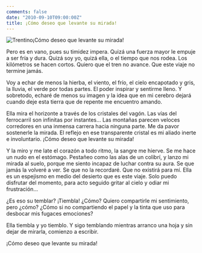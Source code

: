 ```yaml
---
comments: false
date: "2010-09-10T09:00:00Z"
title: ¡Cómo deseo que levante su mirada!
---
```


![](http://www.dmbnader.es/contenido/uploads/2010/09/Trentino.jpg "Trentino")¡Cómo
deseo que levante su mirada!

Pero es en vano, pues su timidez impera. Quizá una fuerza mayor le
empuje a ser fría y dura. Quizá soy yo, quizá ella, o el tiempo que nos
rodea. Los kilómetros se hacen cortos. Quiero que el tren no avance. Que
este viaje no termine jamás.

Voy a echar de menos la hierba, el viento, el frío, el cielo encapotado
y gris, la lluvia, el verde por todas partes. El poder inspirar y
sentirme lleno. Y sobretodo, echaré de menos su imagen y la idea que en
mi cerebro dejará cuando deje esta tierra que de repente me encuentro
amando.

Ella mira el horizonte a través de los cristales del vagón. Las vías del
ferrocarril son infinitas por instantes... Las montañas parecen veloces
corredores en una inmensa carrera hacia ninguna parte. Me da pavor
sostenerle la mirada. El reflejo en ese transparente cristal es mi
aliado inerte e involuntario. ¡Cómo deseo que levante su mirada!

Y la miro y me late el corazón a todo ritmo, la sangre me hierve. Se me
hace un nudo en el estómago. <!--more-->Pestañeo como las alas de un
colibrí, y lanzo mi mirada al suelo, porque me siento incapaz de luchar
contra su aura. Se que jamás la volveré a ver. Se que no la recordaré.
Que no existirá para mí. Ella es un espejismo en medio del desierto que
es este viaje. Solo puedo disfrutar del momento, para acto seguido
gritar al cielo y odiar mi frustración...

¿Es eso su temblar? ¡Tiembla! ¿Cómo? Quiero compartirle mi sentimiento,
pero ¿cómo? ¿Cómo si no compartiendo el papel y la tinta que uso para
desbocar mis fugaces emociones?

Ella tiembla y yo tiemblo. Y sigo temblando mientras arranco una hoja y
sin dejar de mirarla, comienzo a escribir.

¡Cómo deseo que levante su mirada!  
<!--adsense-->


